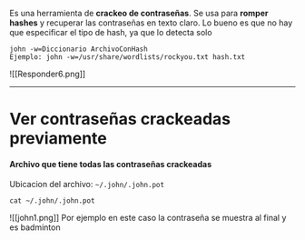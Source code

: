 Es una herramienta de **crackeo de contraseñas**. Se usa para **romper hashes** y recuperar las contraseñas en texto claro. Lo bueno es que no hay que especificar el tipo de hash, ya que lo detecta solo

```shell
john -w=Diccionario ArchivoConHash
Ejemplo: john -w=/usr/share/wordlists/rockyou.txt hash.txt
```

![[Responder6.png]]

---
# Ver contraseñas crackeadas previamente

#### Archivo que tiene todas las contraseñas crackeadas
Ubicacion del archivo: ``~/.john/.john.pot``

```shell
cat ~/.john/.john.pot
```
![[john1.png]]
Por ejemplo en este caso la contraseña se muestra al final y es badminton

